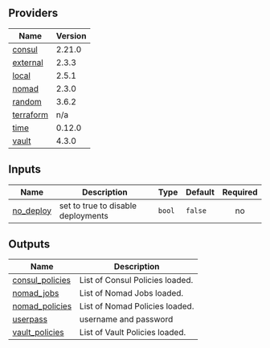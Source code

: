 <!-- BEGIN_TF_DOCS -->


## Providers

| Name | Version |
|------|---------|
| <a name="provider_consul"></a> [consul](#provider\_consul) | 2.21.0 |
| <a name="provider_external"></a> [external](#provider\_external) | 2.3.3 |
| <a name="provider_local"></a> [local](#provider\_local) | 2.5.1 |
| <a name="provider_nomad"></a> [nomad](#provider\_nomad) | 2.3.0 |
| <a name="provider_random"></a> [random](#provider\_random) | 3.6.2 |
| <a name="provider_terraform"></a> [terraform](#provider\_terraform) | n/a |
| <a name="provider_time"></a> [time](#provider\_time) | 0.12.0 |
| <a name="provider_vault"></a> [vault](#provider\_vault) | 4.3.0 |

## Inputs

| Name | Description | Type | Default | Required |
|------|-------------|------|---------|:--------:|
| <a name="input_no_deploy"></a> [no\_deploy](#input\_no\_deploy) | set to true to disable deployments | `bool` | `false` | no |

## Outputs

| Name | Description |
|------|-------------|
| <a name="output_consul_policies"></a> [consul\_policies](#output\_consul\_policies) | List of Consul Policies loaded. |
| <a name="output_nomad_jobs"></a> [nomad\_jobs](#output\_nomad\_jobs) | List of Nomad Jobs loaded. |
| <a name="output_nomad_policies"></a> [nomad\_policies](#output\_nomad\_policies) | List of Nomad Policies loaded. |
| <a name="output_userpass"></a> [userpass](#output\_userpass) | username and password |
| <a name="output_vault_policies"></a> [vault\_policies](#output\_vault\_policies) | List of Vault Policies loaded. |
<!-- END_TF_DOCS -->